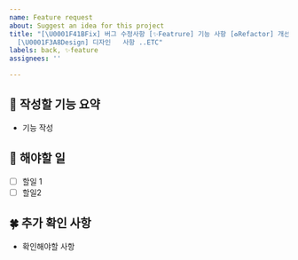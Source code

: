 ```yaml
---
name: Feature request
about: Suggest an idea for this project
title: "[\U0001F41BFix] 버그 수정사항 [✨Featrure] 기능 사항 [♻️Refactor] 개선사항  [✅Test] 테스트 부분
  [\U0001F3A8Design] 디자인   사항 ..ETC"
labels: back, ✨feature
assignees: ''

---
```


## 🚩 작성할 기능 요약
- 기능 작성 

## 🚧 해야할 일
 - [ ] 할일 1
 - [ ] 할일2

## 🍀 추가 확인 사항  
 - 확인해야할 사항

